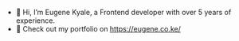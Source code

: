 - 👋 Hi, I’m Eugene Kyale, a Frontend developer with over 5 years of experience.  
- 👀 Check out my portfolio on https://eugene.co.ke/

<!---
EugeneKyale/EugeneKyale is a ✨ special ✨ repository because its `README.md` (this file) appears on your GitHub profile.
You can click the Preview link to take a look at your changes.
--->

